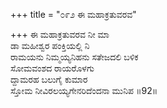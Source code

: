 +++
title = "೦೯೨ ಈ ಮಹಾಕ್ರತುವರವ"

+++
ಈ ಮಹಾಕ್ರತುವರವ ನೀ ಮಾ  
ಡಾ ಮಹೀಶ್ವರ ಪಂಕ್ತಿಯಲ್ಲಿ ನಿ  
ರಾಮಯನು ನಿಮ್ಮಯ್ಯನಿಹನು ಸತೇಜದಲಿ ಬಳಿಕ  
ಸೋಮವಂಶದ ರಾಯರೊಳಗು  
ದ್ದಾಮರಹ ಬಲುಗೈ ಕುಮಾರ  
ಸ್ತೋಮ ನೀವಿರಲಯ್ಯಗೇನರಿದೆಂದನಾ ಮುನಿಪ      ॥92॥